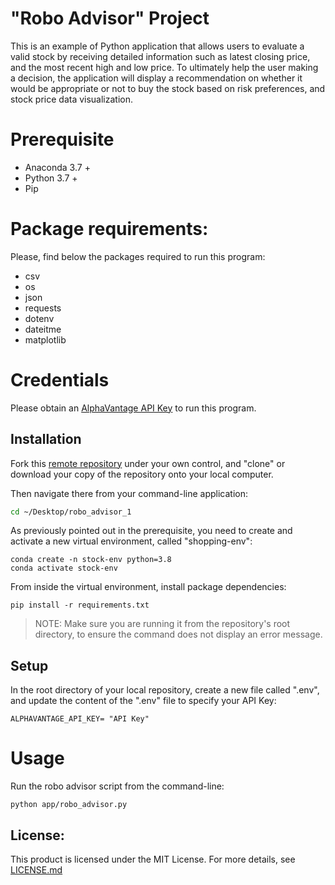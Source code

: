 # "Robo Advisor" Project 

This is an example of Python application that allows users to evaluate a valid stock by receiving detailed information such as latest closing price, and the most recent high and low price. To ultimately help the user making a decision, the application will display a recommendation on whether it would be appropriate or not to buy the stock based on risk preferences, and stock price data visualization. 

# Prerequisite 
+ Anaconda 3.7 +
+ Python 3.7 +
+ Pip 

# Package requirements: 
Please, find below the packages required to run this program: 
+ csv 
+ os
+ json 
+ requests 
+ dotenv
+ dateitme 
+ matplotlib 

# Credentials 
Please obtain an [AlphaVantage API Key](https://www.alphavantage.co/support/#api-key) to run this program. 

## Installation 
Fork this [remote repository](https://github.com/susanna00/robo_advisor_1) under your own control, and "clone" or download your copy of the repository onto your local computer. 

Then navigate there from your command-line application: 

```sh 
cd ~/Desktop/robo_advisor_1
```

As previously pointed out in the prerequisite, you need to create and activate a new virtual environment, called "shopping-env":

```
conda create -n stock-env python=3.8
conda activate stock-env
```
From inside the virtual environment, install package dependencies:

```
pip install -r requirements.txt
```
>NOTE: Make sure you are running it from the repository's root directory, to ensure the command does not display an error message. 

## Setup 

In the root directory of your local repository, create a new file called ".env", and update the content of the ".env" file to specify your API Key:

    ALPHAVANTAGE_API_KEY= "API Key"

# Usage 

Run the robo advisor script from the command-line:

    python app/robo_advisor.py 



## License:

This product is licensed under the MIT License. For more details, see [LICENSE.md](LICENSE.md)